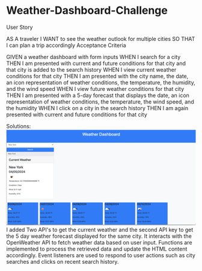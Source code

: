 # Weather-Dashboard-Challenge
User Story

AS A traveler
I WANT to see the weather outlook for multiple cities
SO THAT I can plan a trip accordingly
Acceptance Criteria

GIVEN a weather dashboard with form inputs
WHEN I search for a city
THEN I am presented with current and future conditions for that city and that city is added to the search history
WHEN I view current weather conditions for that city
THEN I am presented with the city name, the date, an icon representation of weather conditions, the temperature, the humidity, and the wind speed
WHEN I view future weather conditions for that city
THEN I am presented with a 5-day forecast that displays the date, an icon representation of weather conditions, the temperature, the wind speed, and the humidity
WHEN I click on a city in the search history
THEN I am again presented with current and future conditions for that city

Solutions:![alt text](image.png)
I added Two API's to get the current weather and the second API key to get the 5 day weather forecast displayed for the same city. It interacts with the OpenWeather API to fetch weather data based on user input.
Functions are implemented to process the retrieved data and update the HTML content accordingly.
Event listeners are used to respond to user actions such as city searches and clicks on recent search history.
